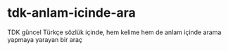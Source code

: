 # tdk-anlam-icinde-ara
TDK güncel Türkçe sözlük içinde, hem kelime hem de anlam içinde arama yapmaya yarayan bir araç
